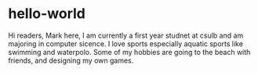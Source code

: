 # hello-world

Hi readers,
Mark here, I am currently a first year studnet at csulb and am majoring in computer sicence.
I love sports especially aquatic sports like swimming and waterpolo.
Some of my hobbies are going to the beach with friends, and designing my own games.
